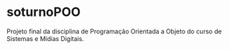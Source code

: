 # soturnoPOO
Projeto final da disciplina de Programação Orientada a Objeto do curso de Sistemas e Mídias Digitais. 
